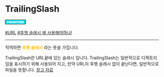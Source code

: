 # TrailingSlash

![Frontend](../../2TAT1C/Label_Frontend.png)

<a href="">#URL</a>
<a href="https://djkeh.github.io/articles/Why-do-we-put-slash-at-the-end-of-URL-kor/">#후행 슬래시 왜 사용해야하나!</a>

---

직역하면 <span style="color:#FFBF00; font-weight:bold;">후행 슬래시</span> 라는 뜻을 가집니다.

TrailingSlash란 URL끝에 있는 슬래시 입니다. TrailingSlash는 일반적으로 디렉토리임을 표시하기 위해 사용되어 지고, 만약 URL이 후행 슬래시 없이 끝난다면, 일반적으로 파일을 뜻합니다. <a href="https://en.ryte.com/wiki/Trailing_Slashes">참고 자료</a>